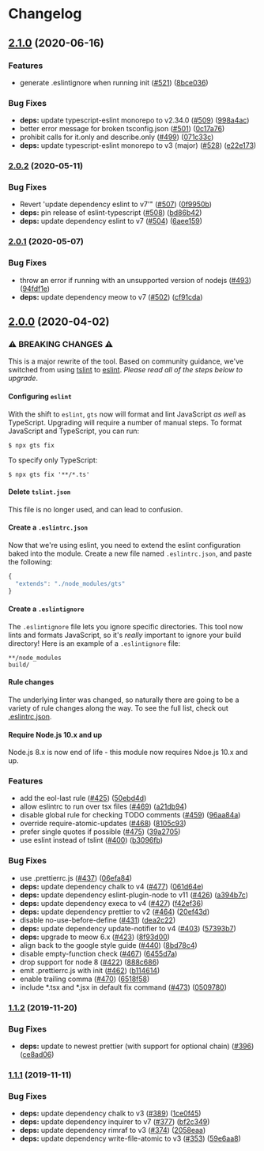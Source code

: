 # Changelog

## [2.1.0](https://www.github.com/google/gts/compare/v2.0.2...v2.1.0) (2020-06-16)


### Features

* generate .eslintignore when running init ([#521](https://www.github.com/google/gts/issues/521)) ([8bce036](https://www.github.com/google/gts/commit/8bce0368767f0c2ad7d0700deb839962bc928d16))


### Bug Fixes

* **deps:** update typescript-eslint monorepo to v2.34.0 ([#509](https://www.github.com/google/gts/issues/509)) ([998a4ac](https://www.github.com/google/gts/commit/998a4ac9b75c97f04d8e5db37563f32d31652f23))
* better error message for broken tsconfig.json ([#501](https://www.github.com/google/gts/issues/501)) ([0c17a76](https://www.github.com/google/gts/commit/0c17a76c6650eee1d8abaff11a897a432eeaa65f))
* prohibit calls for it.only and describe.only ([#499](https://www.github.com/google/gts/issues/499)) ([071c33c](https://www.github.com/google/gts/commit/071c33ceef0e3765166aaebf6ed4698167ac0f98))
* **deps:** update typescript-eslint monorepo to v3 (major) ([#528](https://www.github.com/google/gts/issues/528)) ([e22e173](https://www.github.com/google/gts/commit/e22e17338db2ddb7eb829c821037c2f4e77ff869))

### [2.0.2](https://www.github.com/google/gts/compare/v2.0.1...v2.0.2) (2020-05-11)


### Bug Fixes

* Revert 'update dependency eslint to v7'" ([#507](https://www.github.com/google/gts/issues/507)) ([0f9950b](https://www.github.com/google/gts/commit/0f9950b273329dbcce5f3cc20864c3dcd076f08c))
* **deps:** pin release of eslint-typescript ([#508](https://www.github.com/google/gts/issues/508)) ([bd86b42](https://www.github.com/google/gts/commit/bd86b42e2bb904d3765dee82262e4691a11b9958))
* **deps:** update dependency eslint to v7 ([#504](https://www.github.com/google/gts/issues/504)) ([6aee159](https://www.github.com/google/gts/commit/6aee1595d0486ae2c7fd68d16b1b59c4c4015753))

### [2.0.1](https://www.github.com/google/gts/compare/v2.0.0...v2.0.1) (2020-05-07)


### Bug Fixes

* throw an error if running with an unsupported version of nodejs ([#493](https://www.github.com/google/gts/issues/493)) ([94fdf1e](https://www.github.com/google/gts/commit/94fdf1eaed634aa73c3e44c7a3d9f1325f773b07))
* **deps:** update dependency meow to v7 ([#502](https://www.github.com/google/gts/issues/502)) ([cf91cda](https://www.github.com/google/gts/commit/cf91cda1afab25759427511d3c97d0037d61c649))

## [2.0.0](https://www.github.com/google/gts/compare/v1.1.2...v2.0.0) (2020-04-02)

### ⚠ BREAKING CHANGES ⚠
This is a major rewrite of the tool.  Based on community guidance, we've switched from using [tslint](https://palantir.github.io/tslint/) to [eslint](https://eslint.org/).  *Please read all of the steps below to upgrade*.

#### Configuring `eslint`
With the shift to `eslint`, `gts` now will format and lint JavaScript *as well* as TypeScript. Upgrading will require a number of manual steps.  To format JavaScript and TypeScript, you can run:

```
$ npx gts fix
```

To specify only TypeScript:

```
$ npx gts fix '**/*.ts'
```

#### Delete `tslint.json`
This file is no longer used, and can lead to confusion.

#### Create a `.eslintrc.json`
Now that we're using eslint, you need to extend the eslint configuration baked into the module.  Create a new file named `.eslintrc.json`, and paste the following:
```js
{
  "extends": "./node_modules/gts"
}
```

#### Create a `.eslintignore`
The `.eslintignore` file lets you ignore specific directories.  This tool now lints and formats JavaScript, so it's _really_ important to ignore your build directory!  Here is an example of a `.eslintignore` file:

```
**/node_modules
build/
```

#### Rule changes
The underlying linter was changed, so naturally there are going to be a variety of rule changes along the way.  To see the full list, check out [.eslintrc.json](https://github.com/google/gts/blob/master/.eslintrc.json).

#### Require Node.js 10.x and up
Node.js 8.x is now end of life - this module now requires Ndoe.js 10.x and up.

### Features

* add the eol-last rule ([#425](https://www.github.com/google/gts/issues/425)) ([50ebd4d](https://www.github.com/google/gts/commit/50ebd4dbaf063615f4c025f567ca28076a734223))
* allow eslintrc to run over tsx files ([#469](https://www.github.com/google/gts/issues/469)) ([a21db94](https://www.github.com/google/gts/commit/a21db94601def563952d677cb0980a12b6730f4c))
* disable global rule for checking TODO comments ([#459](https://www.github.com/google/gts/issues/459)) ([96aa84a](https://www.github.com/google/gts/commit/96aa84a0a42181046daa248750cc8fef0c320619))
* override require-atomic-updates ([#468](https://www.github.com/google/gts/issues/468)) ([8105c93](https://www.github.com/google/gts/commit/8105c9334ee5104b05f6b1b2f150e51419637262))
* prefer single quotes if possible ([#475](https://www.github.com/google/gts/issues/475)) ([39a2705](https://www.github.com/google/gts/commit/39a2705e51b4b6329a70f91f8293a2d7a363bf5d))
* use eslint instead of tslint ([#400](https://www.github.com/google/gts/issues/400)) ([b3096fb](https://www.github.com/google/gts/commit/b3096fbd5076d302d93c2307bf627e12c423e726))


### Bug Fixes

* use .prettierrc.js ([#437](https://www.github.com/google/gts/issues/437)) ([06efa84](https://www.github.com/google/gts/commit/06efa8444cdf1064b64f3e8d61ebd04f45d90b4c))
* **deps:** update dependency chalk to v4 ([#477](https://www.github.com/google/gts/issues/477)) ([061d64e](https://www.github.com/google/gts/commit/061d64e29d37b93ce55228937cc100e05ddef352))
* **deps:** update dependency eslint-plugin-node to v11 ([#426](https://www.github.com/google/gts/issues/426)) ([a394b7c](https://www.github.com/google/gts/commit/a394b7c1f80437f25017ca5c500b968ebb789ece))
* **deps:** update dependency execa to v4 ([#427](https://www.github.com/google/gts/issues/427)) ([f42ef36](https://www.github.com/google/gts/commit/f42ef36709251553342e655e287e889df72ee3e3))
* **deps:** update dependency prettier to v2 ([#464](https://www.github.com/google/gts/issues/464)) ([20ef43d](https://www.github.com/google/gts/commit/20ef43d566df17d3c93949ef7db3b72ee9123ca3))
* disable no-use-before-define ([#431](https://www.github.com/google/gts/issues/431)) ([dea2c22](https://www.github.com/google/gts/commit/dea2c223d1d3a60a1786aa820eebb93be27016a7))
* **deps:** update dependency update-notifier to v4 ([#403](https://www.github.com/google/gts/issues/403)) ([57393b7](https://www.github.com/google/gts/commit/57393b74c6cf299e8ae09311f0382226b8baa3e3))
* **deps:** upgrade to meow 6.x ([#423](https://www.github.com/google/gts/issues/423)) ([8f93d00](https://www.github.com/google/gts/commit/8f93d0049337a832d9a22b6ae4e86fd41140ec56))
* align back to the google style guide ([#440](https://www.github.com/google/gts/issues/440)) ([8bd78c4](https://www.github.com/google/gts/commit/8bd78c4c78526a72400f618a95a987d2a7c1a8db))
* disable empty-function check ([#467](https://www.github.com/google/gts/issues/467)) ([6455d7a](https://www.github.com/google/gts/commit/6455d7a9d227320d3ffe1b00c9c739b846f339a8))
* drop support for node 8 ([#422](https://www.github.com/google/gts/issues/422)) ([888c686](https://www.github.com/google/gts/commit/888c68692079065f38ce66ec84472f1f3311a050))
* emit .prettierrc.js with init ([#462](https://www.github.com/google/gts/issues/462)) ([b114614](https://www.github.com/google/gts/commit/b114614d22ab5560d2d1dd5cb6695968cc80027b))
* enable trailing comma ([#470](https://www.github.com/google/gts/issues/470)) ([6518f58](https://www.github.com/google/gts/commit/6518f5843d3093e3beb7d3371b56d9aecedf3924))
* include *.tsx and *.jsx in default fix command ([#473](https://www.github.com/google/gts/issues/473)) ([0509780](https://www.github.com/google/gts/commit/050978005ad089d9b3b5d8895b25ea1175d75db2))

### [1.1.2](https://www.github.com/google/gts/compare/v1.1.1...v1.1.2) (2019-11-20)


### Bug Fixes

* **deps:** update to newest prettier (with support for optional chain) ([#396](https://www.github.com/google/gts/issues/396)) ([ce8ad06](https://www.github.com/google/gts/commit/ce8ad06c8489c44a9e2ed5292382637b3ebb7601))

### [1.1.1](https://www.github.com/google/gts/compare/v1.1.0...v1.1.1) (2019-11-11)


### Bug Fixes

* **deps:** update dependency chalk to v3 ([#389](https://www.github.com/google/gts/issues/389)) ([1ce0f45](https://www.github.com/google/gts/commit/1ce0f450677e143a27efc39def617d13c66503e8))
* **deps:** update dependency inquirer to v7 ([#377](https://www.github.com/google/gts/issues/377)) ([bf2c349](https://www.github.com/google/gts/commit/bf2c349b2208ac63e551542599ac9cd27b461338))
* **deps:** update dependency rimraf to v3 ([#374](https://www.github.com/google/gts/issues/374)) ([2058eaa](https://www.github.com/google/gts/commit/2058eaa682f4baae978b469fd708d1f866e7da74))
* **deps:** update dependency write-file-atomic to v3 ([#353](https://www.github.com/google/gts/issues/353)) ([59e6aa8](https://www.github.com/google/gts/commit/59e6aa8580a2f8e9457d2d2b6fa9e18e86347592))
